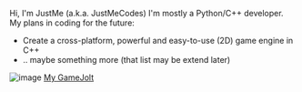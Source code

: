 Hi, I'm JustMe (a.k.a. JustMeCodes)
I'm mostly a Python/C++ developer.
My plans in coding for the future:
- Create a cross-platform, powerful and easy-to-use (2D) game engine in C++
- .. maybe something more (that list may be extend later)
 
![image](https://user-images.githubusercontent.com/92302738/157298535-719323f0-30f3-4428-b250-e9647bffd324.png) [My GameJolt](https://gamejolt.com/@ThatsJustMe)

<!---
JustMeCodes/JustMeCodes is a ✨ special ✨ repository because its `README.md` (this file) appears on your GitHub profile.
You can click the Preview link to take a look at your changes.
--->
